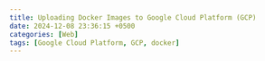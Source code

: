 ```yaml
---
title: Uploading Docker Images to Google Cloud Platform (GCP)
date: 2024-12-08 23:36:15 +0500
categories: [Web]
tags: [Google Cloud Platform, GCP, docker]
---
```

